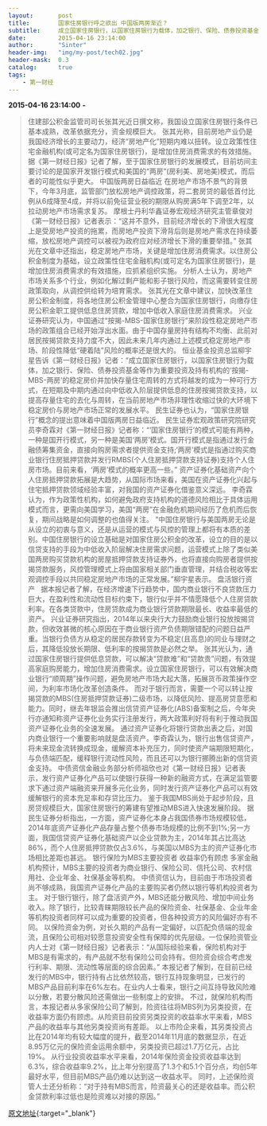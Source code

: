 ```yaml
---
layout:       post
title:        国家住房银行呼之欲出 中国版两房渐近？
subtitle:     成立国家住房银行，以国家住房银行为载体，加之银行、保险、债券投资基金等作为重要投资及持有机构的“按揭-MBS-两房”的稳定房价并加快存量住宅周转的方式将越发的成为一种可行方式。“国家住房银行”概念的提出意味着中国版两房日益临近。
date:         2015-04-16 23:14:00
author:       "Sinter"
header-img:   "img/my-post/tech02.jpg"
header-mask:  0.3
catalog:      true
tags:
    - 第一财经
---
```


**2015-04-16 23:14:00**  **-**

> 住建部公积金监管司司长张其光近日撰文称，我国设立国家住房银行条件已基本成熟，改革依据充分，资金规模巨大。
张其光称，目前房地产业仍是我国经济增长的主要动力，经济“房地产化”短期内难以扭转。设立政策性住宅金融机构(或可定名为国家住房银行)，是增加住房消费需求的有效措施。
据《第一财经日报》记者了解，至于国家住房银行的发展模式，目前坊间主要讨论的是国家开发银行模式和美国的“两房”(房利美、房地美)模式，而后者的可能性似乎更大。
中国版两房日益临近
在房地产市场不景气的背景下，今年3月底，监管部门放松房地产调控政策，将二套房贷的最低首付比例从6成降至4成，并将以前免征营业税的期限从购房满5年下调至2年，以拉动房地产市场需求复苏。
摩根士丹利华鑫证券宏观经济研究主管章俊对《第一财经日报》记者表示：“这并不意外，目前经济增长的下滑很大程度上是受房地产投资的拖累，而房地产投资下滑背后则是房地产需求在持续萎缩，放松房地产调控可以被视为政府应对经济增长下滑的重要举措。”
张其光在文章中还指出，稳定房地产市场，关键是增加住房消费需求。以住房公积金制度为基础，设立政策性住宅金融机构(或可定名为国家住房银行)，是增加住房消费需求的有效措施，应抓紧组织实施。
分析人士认为，房地产市场关系多个行业，例如化解过剩产能和影子银行风险，而这需要转变住房政策取向，从调控供给转为培育需求。
张其光在文章中建议，加快改革住房公积金制度，将各地住房公积金管理中心整合为国家住房银行，向缴存住房公积金职工提供低息住房贷款，增加中低收入家庭住房消费需求。
兴业证券研究认为，中国通过“按揭-MBS-国家住房银行”来阶段性稳定房地产市场的政策组合已经开始浮出水面。由于中国存量房持有结构不均衡、此前对居民按揭贷款支持力度不大，因此未来几年内通过上述模式稳定房地产市场、阶段性降低“硬着陆”风险的概率还是很大的。
恒业基金投资总监柳宇星告诉《第一财经日报》记者：“成立国家住房银行，以国家住房银行为载体，加之银行、保险、债券投资基金等作为重要投资及持有机构的‘按揭-MBS-两房’的稳定房价并加快存量住宅周转的方式将越发的成为一种可行方式，在短期及中期内通过向中低收入阶层提供低息的住房按揭贷款支持，以提高存量住宅的去化与周转，在当前房地产市场非理性收缩过快的大环境下稳定房价与房地产市场正常的发展水平。
民生证券也认为，“国家住房银行”概念的提出意味着中国版两房日益临近。
民生证券宏观政策研究院研究员李奇霖对《第一财经日报》记者称：“‘国家住房银行’的模式可能有两种，一种是国开行模式，另一种是美国‘两房’模式。国开行模式是指通过发行金融债筹集资金，直接向购房需求者提供资金支持;‘两房’模式是指通过购买商业银行住房抵押贷款并发行RMBS(个人住房抵押贷款支持证券)支持个人住房市场。目前来看，‘两房’模式的概率更高一些。”
资产证券化基础资产向个人住房抵押贷款拓展是大趋势，从国际市场来看，美国在资产证券化兴起与住宅抵押贷款领域经验丰富，对我国的资产证券化借鉴意义深远。
李奇霖认为，作为政策性机构，如何避免政府支持机构的道德风险相比于具体运用模式而言，更需向美国学习，美国“两房”在金融危机期间经历了危机而后恢复，期间战略是如何调整的也值得关注。
“中国住房银行与美国两房无论是从设立的初衷与意义，还是从运营的模式与风控的管理上都将有本质的差别。中国住房银行的设立基础是对国家住房公积金的改革，设立的目的是以信贷支持的手段为中低收入阶层解决住房需求问题，运营模式上除了类似美国两房购买贷款机构的房屋抵押贷款支持证券外，也将直接向购房者提供按揭贷款服务，风控管理模式上将由国家相关部门垂直管理，并结合税收等宏观调控手段以共同稳定房地产市场的正常发展。”柳宇星表示。
盘活银行资产
 
据本报记者了解，在经济增速下行趋势中，国内商业银行不良贷款压力巨大，在盈利性和流动性目标约束下，银行似乎并不情愿降低个人住房贷款利率。在各类贷款中，住房贷款成为商业银行贷款期限最长、收益率最低的资产。
兴业证券研究指出，2014年以来央行大力鼓励商业银行投放按揭贷款，但收效甚微的核心原因在于商业银行资产负债期限错配的问题日益严重。当银行负债方从稳定的居民存款转变为不稳定(且高息)的同业与理财之后，其降低投放长期限、低利率的按揭贷款是必然之举。
张其光认为，通过国家住房银行提供低息贷款，可以解决“贷款难”和“贷款贵”问题，有效提高家庭购房能力，增加住房消费需求。设立国家住房银行，可以有效解决商业银行“顺周期”操作问题，避免房地产市场大起大落，拓展货币政策操作空间，为利率市场化改革创造条件。
而对于银行而言，需要一个可以转让按揭贷款的MBS(住房抵押贷款证券)二级市场，以降低风险、提高房贷意愿和能力。同时，继去年银监会推出信贷资产证券化(ABS)备案制之后，今年央行亦通知称资产证券化业务实行注册发行，两大政策利好将有利于推动我国资产证券化业务的全速发展。
通过资产证券化将银行贷款出表之后，对国内商业银行一个重要影响就是盘活资产。李奇霖认为，银行出售信贷资产，将未来现金流转换成现金，缓解资本补充压力，同时使资产端期限短期化，与负债端匹配，缓释银行流动性风险，而且还可以为银行挪腾出新的信贷资金支持。
中债资信金融业务部分析师祖欣也对《第一财经日报》记者表示，发行资产证券化产品可以使银行获得一种新的融资方式，在满足监管要求下通过资产端融资来开展多元化业务，同时发行资产证券化产品可以有效缓解银行的资本充足率和存贷比压力。
鉴于我国MBS尚处于起步阶段，且房贷规模巨大，国家住房银行的筹建有望推动MBS进入快速发展阶段。
据民生证券分析指出，一方面，资产证券化本身占我国债券市场规模较低，2014年底资产证券化产品存量占整个债券市场规模的比例不到1%;另一方面，我国信贷资产证券化基础资产以企业贷款为主，2014年其占比高达86%，而个人住房抵押贷款仅占3.6%，与美国以MBS为主的资产证券化市场相比差距也甚远。
银行保险为MBS主要投资者 收益率仍有顾虑
多家金融机构预计，MBS主要的投资者为商业银行、保险公司、信托公司、农村信用社、企业年金、社保基金等机构。
中债资信认为，目前由于市场投资者尚不够成熟，我国资产证券化产品的主要购买者仍然以银行等机构投资者为主。
对于银行银行，除了盘活资产外，MBS还能分散风险、增加中间业务收入。除了银行，比较青睐期限较长产品的保险资金、社保基金、企业年金等机构投资者同样可以成为重要的投资者，但各种投资方的风险偏好亦有不同。
以保险资金为例，对长久期的产品有一定偏好，以匹配负债端的现金流，且保险公司相对较愿意投资安全性有保障的优先层级。一位保险资管业内人士对《第一财经日报》记者表示：“从国际经验来看，保险机构对于MBS是有需求的，有产品就不愁有保险公司会持有。但险资会综合考虑发行利率、期限、流动性等层面的综合因素。”
本报记者了解到，在目前已经发行的MBS中，银行持有占比依然较高，银行互持现象明显，已发行的MBS产品目前利率在6%左右。在业内人士看来，银行之间互持导致风险难以分散，若要分散风险还需做出一些制度上的安排。
不过，就保险机构而言，本报记者从多家保险公司了解到，险资往往将MBS列为另类投资，在收益率方面仍有顾虑。从险资目前投资另类投资的收益率水平来看，MBS产品的收益率与其他另类投资尚有差距。
以上市险企来看，其另类投资占比在2014年均有较大幅度的提升，截至2014年11月底的数据显示，在近8.95万亿元的保险资金运用余额中，另类投资已超过1.7万亿元，占比19%。
从行业投资收益率水平来看，2014年保险资金投资收益率达到6.3%，综合收益率9.2%，比上年分别提高了1.3个和5.1个百分点，均创5年最好水平，但目前MBS产品仍难以达到这一收益水平。
同时，上述保险资管人士还分析称：“对于持有MBS而言，险资最关心的还是收益率。而公积金贷款利率过低也是险资难以对接的原因。”


[原文地址](http://www.yicai.com/news/4607151.html){:target="_blank"}


